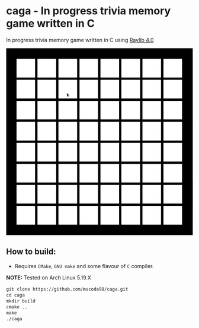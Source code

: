 # caga - In progress trivia memory game written in C

In progress trivia memory game written in C using [Raylib 4.0](www.raylib.com)

![cnakegif](caga_v0.1.gif)

## How to build:

- Requires `CMake`, `GNU make` and some flavour of `C` compiler.

**NOTE:** Tested on Arch Linux 5.19.X

```console
git clone https://github.com/mscode98/caga.git
cd caga
mkdir build
cmake ..
make
./caga
```